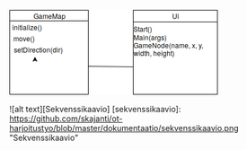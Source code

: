 ![alt text][Luokkakaavio]

[luokkakaavio]: https://github.com/skajanti/ot-harjoitustyo/blob/master/dokumentaatio/luokkakaavio.png "Luokkakaavio"

![alt text][Sekvenssikaavio]
[sekvenssikaavio]: https://github.com/skajanti/ot-harjoitustyo/blob/master/dokumentaatio/sekvenssikaavio.png "Sekvenssikaavio"
